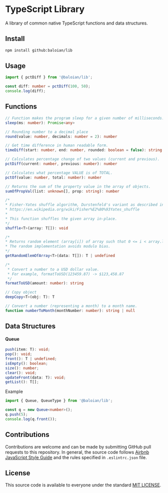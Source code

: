 # TypeScript Library
A library of common native TypeScript functions and data structures.

## Install
```bash
npm install github:baloian/lib
```

## Usage
```typescript
import { pctDiff } from '@baloian/lib';

const diff: number = pctDiff(100, 50);
console.log(diff);
```

## Functions
```typescript
// Function makes the program sleep for a given number of milliseconds.
sleep(ms: number): Promise<any>

// Rounding number to a decimal place
round(value: number, decimals: number = 2): number

// Get time difference in human readable form.
timeDiff(start: number, end: number, rounded: boolean = false): string

// Calculates percentage change of two values (current and previous).
pctDiff(current: number, previous: number): number

// Calculates what percentage VALUE is of TOTAL.
pctOf(value: number, total: number): number

// Returns the sum of the property value in the array of objects.
sumOfPropVal(list: unknown[], prop: string): number

/*
* Fisher-Yates shuffle algorithm, Durstenfeld's variant as described in
* https://en.wikipedia.org/wiki/Fisher%E2%80%93Yates_shuffle
*
* This function shuffles the given array in-place.
*/
shuffle<T>(array: T[]): void

/*
* Returns random element (array[i]) of array such that 0 <= i < array.length
* The random implementation avoids modulo bias.
*/
getRandomElemOfArray<T>(data: T[]): T | undefined

/*
 * Convert a number to a USD dollar value.
 * For example, formatToUSD(123459.87) -> $123,458.87
 */
formatToUSD(amount: number): string

// Copy object
deepCopy<T>(obj: T): T

// Convert a number (representing a month) to a month name.
function numberToMonth(monthNumber: number): string | null
```

## Data Structures
#### Queue
```typescript
push(item: T): void;
pop(): void;
front(): T | undefined;
isEmpty(): boolean;
size(): number;
clear(): void;
updateFront(data: T): void;
getList(): T[];
```
Example
```typescript
import { Queue, QueueType } from '@baloian/lib';

const q = new Queue<number>();
q.push(5);
console.log(q.front());
```

## Contributions
Contributions are welcome and can be made by submitting GitHub pull requests
to this repository. In general, the source code follows
[Airbnb JavaScript Style Guide](https://github.com/airbnb/javascript) and the
rules specified in `.eslintrc.json` file.


## License
This source code is available to everyone under the standard
[MIT LICENSE](https://github.com/baloian/marcal/blob/master/LICENSE).
